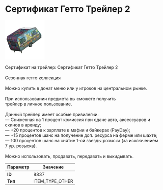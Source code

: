 # Сертификат Гетто Трейлер 2

![Item Image](../img/8837.webp?raw=true)

Сертификат на трейлер: Сертификат Гетто Трейлер 2<br><br>Сезонная гетто коллекция<br><br>Можно купить в донат меню или у игроков на центральном рынке.<br><br>При использовании предмета вы сможете получить<br>трейлер в личное пользование.<br><br>Данный трейлер имеет особые привилегии:<br>— Сниженная на 1 процент комиссия при сдаче авто, аксессуаров и скинов в аренду;<br>— +20 процентов к зарплате в мафии и байкерах (PayDay);<br>— +15 процентов шанс на получение доп. ресурса на ферме или шахте;<br>— 100 процентов шанс на снятие 1-ой звезды розыска (за исключением 7 ур. розыска).<br><br>Можно использовать, продавать, передавать и выкидывать.


| Параметр | Значение |
|----------|----------|
| **ID** | 8837 |
| **Тип** | ITEM_TYPE_OTHER |

